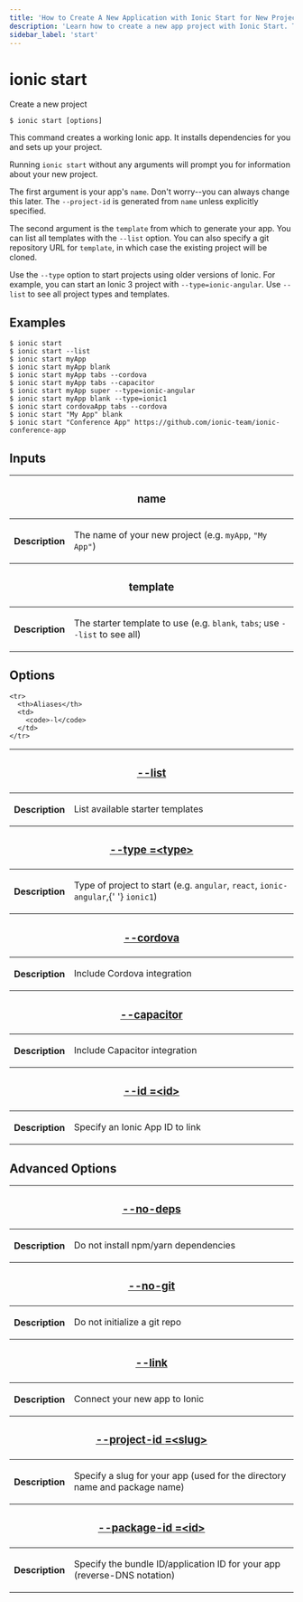 ```yaml
---
title: 'How to Create A New Application with Ionic Start for New Projects'
description: 'Learn how to create a new app project with Ionic Start. This command creates a working Ionic app that installs dependencies for you and sets up your project.'
sidebar_label: 'start'
---
```


# ionic start

Create a new project

```shell
$ ionic start [options]
```

This command creates a working Ionic app. It installs dependencies for you and sets up your project.

Running `ionic start` without any arguments will prompt you for information about your new project.

The first argument is your app's `name`. Don't worry--you can always change this later. The `--project-id` is generated from `name` unless explicitly specified.

The second argument is the `template` from which to generate your app. You can list all templates with the `--list` option. You can also specify a git repository URL for `template`, in which case the existing project will be cloned.

Use the `--type` option to start projects using older versions of Ionic. For example, you can start an Ionic 3 project with `--type=ionic-angular`. Use `--list` to see all project types and templates.

## Examples

```shell
$ ionic start
$ ionic start --list
$ ionic start myApp
$ ionic start myApp blank
$ ionic start myApp tabs --cordova
$ ionic start myApp tabs --capacitor
$ ionic start myApp super --type=ionic-angular
$ ionic start myApp blank --type=ionic1
$ ionic start cordovaApp tabs --cordova
$ ionic start "My App" blank
$ ionic start "Conference App" https://github.com/ionic-team/ionic-conference-app
```

## Inputs

<table className="reference-table">
  <thead>
    <tr>
      <th colSpan="2">
        <h3>name</h3>
      </th>
    </tr>
  </thead>
  <tbody>
    <tr>
      <th>Description</th>
      <td>
        <p>
          The name of your new project (e.g. <code>myApp</code>, <code>"My App"</code>)
        </p>
      </td>
    </tr>
  </tbody>
  <thead>
    <tr>
      <th colSpan="2">
        <h3>template</h3>
      </th>
    </tr>
  </thead>
  <tbody>
    <tr>
      <th>Description</th>
      <td>
        <p>
          The starter template to use (e.g. <code>blank</code>, <code>tabs</code>; use <code>--list</code> to see all)
        </p>
      </td>
    </tr>
  </tbody>
</table>

## Options

<table className="reference-table">
  <thead>
    <tr>
      <th colSpan="2">
        <h3>
          <a href="#option-list" id="option-list">
            --list
          </a>
        </h3>
      </th>
    </tr>
  </thead>
  <tbody>
    <tr>
      <th>Description</th>
      <td>
        <p>List available starter templates</p>
      </td>
    </tr>

    <tr>
      <th>Aliases</th>
      <td>
        <code>-l</code>
      </td>
    </tr>
  </tbody>
  <thead>
    <tr>
      <th colSpan="2">
        <h3>
          <a href="#option-type" id="option-type">
            --type
            <span class="option-spec"> =&lt;type&gt;</span>
          </a>
        </h3>
      </th>
    </tr>
  </thead>
  <tbody>
    <tr>
      <th>Description</th>
      <td>
        <p>
          Type of project to start (e.g. <code>angular</code>, <code>react</code>, <code>ionic-angular</code>,{' '}
          <code>ionic1</code>)
        </p>
      </td>
    </tr>
  </tbody>
  <thead>
    <tr>
      <th colSpan="2">
        <h3>
          <a href="#option-cordova" id="option-cordova">
            --cordova
          </a>
        </h3>
      </th>
    </tr>
  </thead>
  <tbody>
    <tr>
      <th>Description</th>
      <td>
        <p>Include Cordova integration</p>
      </td>
    </tr>
  </tbody>
  <thead>
    <tr>
      <th colSpan="2">
        <h3>
          <a href="#option-capacitor" id="option-capacitor">
            --capacitor
          </a>
        </h3>
      </th>
    </tr>
  </thead>
  <tbody>
    <tr>
      <th>Description</th>
      <td>
        <p>Include Capacitor integration</p>
      </td>
    </tr>
  </tbody>
  <thead>
    <tr>
      <th colSpan="2">
        <h3>
          <a href="#option-id" id="option-id">
            --id
            <span class="option-spec"> =&lt;id&gt;</span>
          </a>
        </h3>
      </th>
    </tr>
  </thead>
  <tbody>
    <tr>
      <th>Description</th>
      <td>
        <p>Specify an Ionic App ID to link</p>
      </td>
    </tr>
  </tbody>
</table>

## Advanced Options

<table className="reference-table">
  <thead>
    <tr>
      <th colSpan="2">
        <h3>
          <a href="#option-deps" id="option-deps">
            --no-deps
          </a>
        </h3>
      </th>
    </tr>
  </thead>
  <tbody>
    <tr>
      <th>Description</th>
      <td>
        <div>
          <p>Do not install npm/yarn dependencies</p>
        </div>
      </td>
    </tr>
  </tbody>
  <thead>
    <tr>
      <th colSpan="2">
        <h3>
          <a href="#option-git" id="option-git">
            --no-git
          </a>
        </h3>
      </th>
    </tr>
  </thead>
  <tbody>
    <tr>
      <th>Description</th>
      <td>
        <div>
          <p>Do not initialize a git repo</p>
        </div>
      </td>
    </tr>
  </tbody>
  <thead>
    <tr>
      <th colSpan="2">
        <h3>
          <a href="#option-link" id="option-link">
            --link
          </a>
        </h3>
      </th>
    </tr>
  </thead>
  <tbody>
    <tr>
      <th>Description</th>
      <td>
        <div>
          <p>Connect your new app to Ionic</p>
        </div>
      </td>
    </tr>
  </tbody>
  <thead>
    <tr>
      <th colSpan="2">
        <h3>
          <a href="#option-project-id" id="option-project-id">
            --project-id
            <span class="option-spec"> =&lt;slug&gt;</span>
          </a>
        </h3>
      </th>
    </tr>
  </thead>
  <tbody>
    <tr>
      <th>Description</th>
      <td>
        <div>
          <p>Specify a slug for your app (used for the directory name and package name)</p>
        </div>
      </td>
    </tr>
  </tbody>
  <thead>
    <tr>
      <th colSpan="2">
        <h3>
          <a href="#option-package-id" id="option-package-id">
            --package-id
            <span class="option-spec"> =&lt;id&gt;</span>
          </a>
        </h3>
      </th>
    </tr>
  </thead>
  <tbody>
    <tr>
      <th>Description</th>
      <td>
        <div>
          <p>Specify the bundle ID/application ID for your app (reverse-DNS notation)</p>
        </div>
      </td>
    </tr>
  </tbody>
</table>
